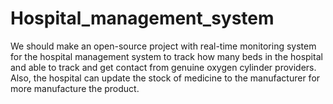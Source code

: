 # Hospital_management_system
We should make an open-source project with real-time monitoring system for the hospital management system to track how many beds in the hospital and able to track and get contact from genuine oxygen cylinder providers. Also, the hospital can update the stock of medicine to the manufacturer for more manufacture the product.
